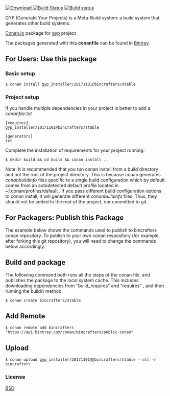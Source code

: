 [ ![Download](https://api.bintray.com/packages/bincrafters/public-conan/gyp_installer%3Abincrafters/images/download.svg?version=20171101%3Astable) ](https://bintray.com/bincrafters/public-conan/gyp_installer%3Abincrafters/20171101%3Astable/link)
[![Build Status](https://travis-ci.org/SSE4/conan-gyp_installer.svg?branch=testing%2F20171101)](https://travis-ci.org/SSE4/conan-gyp_installer)
[![Build status](https://ci.appveyor.com/api/projects/status/4n738rjs3ske66d3?svg=true)](https://ci.appveyor.com/project/SSE4/conan-gyp-installer)

GYP (Generate Your Projects) is a Meta-Build system: a build system that generates other build systems.

[Conan.io](https://conan.io) package for [gyp](https://gyp.gsrc.io/) project

The packages generated with this **conanfile** can be found in [Bintray](https://bintray.com/bincrafters/public-conan/gyp_installer%3Abincrafters).

## For Users: Use this package

### Basic setup

    $ conan install gyp_installer/20171101@bincrafters/stable

### Project setup

If you handle multiple dependencies in your project is better to add a *conanfile.txt*

    [requires]
    gyp_installer/20171101@bincrafters/stable

    [generators]
    txt

Complete the installation of requirements for your project running:

    $ mkdir build && cd build && conan install ..

Note: It is recommended that you run conan install from a build directory and not the root of the project directory.  This is because conan generates *conanbuildinfo* files specific to a single build configuration which by default comes from an autodetected default profile located in ~/.conan/profiles/default .  If you pass different build configuration options to conan install, it will generate different *conanbuildinfo* files.  Thus, they should not be added to the root of the project, nor committed to git.

## For Packagers: Publish this Package

The example below shows the commands used to publish to bincrafters conan repository. To publish to your own conan respository (for example, after forking this git repository), you will need to change the commands below accordingly.

## Build and package

The following command both runs all the steps of the conan file, and publishes the package to the local system cache.  This includes downloading dependencies from "build_requires" and "requires" , and then running the build() method.

    $ conan create bincrafters/stable

## Add Remote

    $ conan remote add bincrafters "https://api.bintray.com/conan/bincrafters/public-conan"

## Upload

    $ conan upload gyp_installer/20171101@@bincrafters/stable --all -r bincrafters

### License
[BSD](https://chromium.googlesource.com/external/gyp/+/master/LICENSE)
